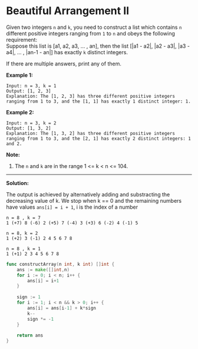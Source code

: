 # Beautiful Arrangement II

Given two integers  `n`  and  `k`, you need to construct a list which contains  `n`  different positive integers ranging from  `1`  to  `n`  and obeys the following requirement:  
Suppose this list is [a1, a2, a3, ... , an], then the list [|a1  - a2|, |a2  - a3|, |a3  - a4|, ... , |an-1  - an|] has exactly  `k`  distinct integers.

If there are multiple answers, print any of them.

**Example 1:**  

    Input: n = 3, k = 1
    Output: [1, 2, 3]
    Explanation: The [1, 2, 3] has three different positive integers ranging from 1 to 3, and the [1, 1] has exactly 1 distinct integer: 1.

**Example 2:**  

    Input: n = 3, k = 2
    Output: [1, 3, 2]
    Explanation: The [1, 3, 2] has three different positive integers ranging from 1 to 3, and the [2, 1] has exactly 2 distinct integers: 1 and 2.

**Note:**  

1.  The  `n`  and  `k`  are in the range 1 <= k < n <= 104.

---

**Solution:**

The output is achieved by alternatively adding and substracting the decreasing value of k. We stop when k == 0 and the remaining numbers have values `ans[i] = i + 1`, i is the index of a number

```
n = 8 , k = 7
1 (+7) 8 (-6) 2 (+5) 7 (-4) 3 (+3) 6 (-2) 4 (-1) 5

n = 8, k = 2
1 (+2) 3 (-1) 2 4 5 6 7 8

n = 8 , k = 1
1 (+1) 2 3 4 5 6 7 8
```

```go
func constructArray(n int, k int) []int {
    ans := make([]int,n)
    for i := 0; i < n; i++ {
        ans[i] = i+1
    }
    
    sign := 1
    for i := 1; i < n && k > 0; i++ {
        ans[i] = ans[i-1] + k*sign
        k--
        sign *= -1
    }
        
    return ans
}
```